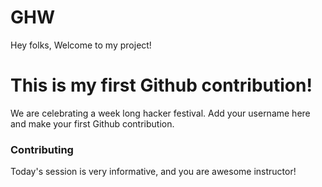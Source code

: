 # GHW

Hey folks,
Welcome to my project!

# This is my first Github contribution!

We are celebrating a week long hacker festival. Add your username here and make your first Github contribution.

### Contributing
Today's session is very informative, and you are awesome instructor!
